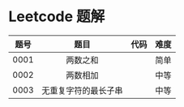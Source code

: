 # Leetcode 题解
| 题号 | 题目 | 代码 | 难度 |
| :-: | :-: | :-: | :-: |
| 0001 | 两数之和 | | 简单 |
| 0002 | 两数相加 | | 中等 |
| 0003 | 无重复字符的最长子串 | | 中等 |